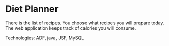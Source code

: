 # Diet Planner

There is the list of recipes. You choose what recipes you will prepare
today. The web application keeps track of calories you will consume.

Technologies: ADF, java, JSF, MySQL
